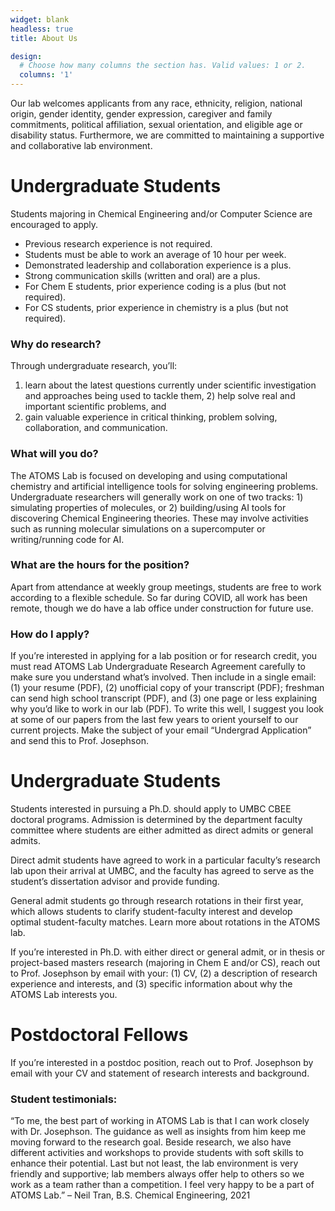 ```yaml
---
widget: blank
headless: true
title: About Us

design:
  # Choose how many columns the section has. Valid values: 1 or 2.
  columns: '1'
---
```


Our lab welcomes applicants from any race, ethnicity, religion, national origin, gender identity, 
gender expression, caregiver and family commitments, political affiliation, sexual orientation, 
and eligible age or disability status. Furthermore, we are committed to maintaining a supportive 
and collaborative lab environment.

# Undergraduate Students
Students majoring in Chemical Engineering and/or Computer Science are encouraged to apply.

* Previous research experience is not required.
* Students must be able to work an average of 10 hour per week.
* Demonstrated leadership and collaboration experience is a plus.
* Strong communication skills (written and oral) are a plus.
* For Chem E students, prior experience coding is a plus (but not required).
* For CS students, prior experience in chemistry is a plus (but not required).

### Why do research?
Through undergraduate research, you’ll: 
1) learn about the latest questions currently under scientific investigation and approaches 
being used to tackle them, 2) help solve real and important scientific problems, and 
3) gain valuable experience in critical thinking, problem solving, collaboration, and communication.
### What will you do?
The ATOMS Lab is focused on developing and using computational chemistry and artificial 
intelligence tools for solving engineering problems. Undergraduate researchers will generally 
work on one of two tracks: 1) simulating properties of molecules, or 2) building/using AI tools 
for discovering Chemical Engineering theories. These may involve activities such as running 
molecular simulations on a supercomputer or writing/running code for AI.

### What are the hours for the position?
Apart from attendance at weekly group meetings, students are free to work according to a 
flexible schedule. So far during COVID, all work has been remote, though we do have a lab 
office under construction for future use.

### How do I apply?
If you’re interested in applying for a lab position or for research credit, you must 
read ATOMS Lab Undergraduate Research Agreement carefully to make sure you understand 
what’s involved. Then include in a single email: (1) your resume (PDF), (2) unofficial 
copy of your transcript (PDF); freshman can send high school transcript (PDF), and (3) 
one page or less explaining why you’d like to work in our lab (PDF).
To write this well, I suggest you look at some of our papers from the last few years to 
orient yourself to our current projects. Make the subject of your email “Undergrad Application” 
and send this to Prof. Josephson.

# Undergraduate Students
Students interested in pursuing a Ph.D. should apply to UMBC CBEE doctoral programs. 
Admission is determined by the department faculty committee where students are either 
admitted as direct admits or general admits.

Direct admit students have agreed to work in a particular faculty’s research lab upon 
their arrival at UMBC, and the faculty has agreed to serve as the student’s dissertation 
advisor and provide funding.

General admit students go through research rotations in their first year, which allows 
students to clarify student-faculty interest and develop optimal student-faculty matches. 
Learn more about rotations in the ATOMS lab.

If you’re interested in Ph.D. with either direct or general admit, or in thesis or 
project-based masters research (majoring in Chem E and/or CS), reach out to Prof. Josephson 
by email with your: (1) CV, (2) a description of research experience and interests, and (3) 
specific information about why the ATOMS Lab interests you.

# Postdoctoral Fellows
If you’re interested in a postdoc position, reach out to Prof. Josephson by email 
with your CV and statement of research interests and background.

### Student testimonials:
“To me, the best part of working in ATOMS Lab is that I can work closely with Dr. Josephson. 
The guidance as well as insights from him keep me moving forward to the research goal. Beside 
research, we also have different activities and workshops to provide students with soft skills 
to enhance their potential. Last but not least, the lab environment is very friendly and supportive; 
lab members always offer help to others so we work as a team rather than a competition. I feel very 
happy to be a part of ATOMS Lab.” – Neil Tran, B.S. Chemical Engineering, 2021
